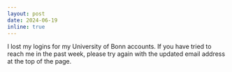 ```yaml
---
layout: post
date: 2024-06-19
inline: true
---
```


I lost my logins for my University of Bonn accounts. If you have tried to reach me in the past week, please try again with the updated email address at the top of the page.